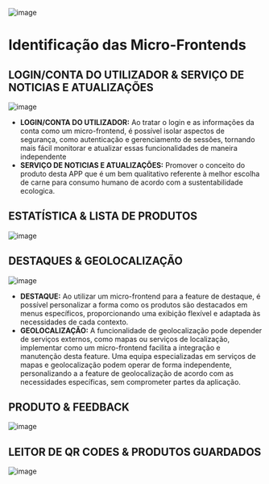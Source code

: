 ![image](https://github.com/PauloRTC/Grup-47-QRmeat/assets/162343860/8159e131-87cf-47f7-bf75-748dc1b7d47c)
# Identificação das Micro-Frontends
## LOGIN/CONTA DO UTILIZADOR     &    SERVIÇO DE NOTICIAS E ATUALIZAÇÕES
![image](https://github.com/PauloRTC/Grup-47-QRmeat/assets/162343860/cdbe47da-e498-4a86-8661-18372e9aebc1)
- **LOGIN/CONTA DO UTILIZADOR:**
Ao tratar o login e as informações da conta como um micro-frontend, é possível isolar aspectos
de segurança, como autenticação e gerenciamento de sessões, tornando mais fácil monitorar e 
atualizar essas funcionalidades de maneira independente
- **SERVIÇO DE NOTICIAS E ATUALIZAÇÕES:**
Promover o conceito do produto desta APP que é um bem qualitativo referente à melhor escolha de carne para consumo humano de acordo com a sustentabilidade ecologica.
## ESTATÍSTICA    &    LISTA DE PRODUTOS 
![image](https://github.com/PauloRTC/Grup-47-QRmeat/assets/162343860/e4707219-d5a8-451c-a18c-396f6b739ba4)
## DESTAQUES & GEOLOCALIZAÇÃO
![image](https://github.com/PauloRTC/Grup-47-QRmeat/assets/162343860/b08c09a9-c35c-4e84-bf03-46f5d5d5d3a4)
- **DESTAQUE:**
Ao utilizar um micro-frontend para a feature de destaque, é possível personalizar a forma 
como os produtos são destacados em menus específicos, proporcionando uma exibição flexível e
adaptada às necessidades de cada contexto.
- **GEOLOCALIZAÇÃO:**
A funcionalidade de geolocalização pode depender de serviços externos, como mapas ou serviços de localização,
implementar como um micro-frontend facilita a integração e manutenção desta feature. Uma equipa especializadas
em serviços de mapas e geolocalização podem operar de forma independente, personalizando a a feature de 
geolocalização de acordo com as necessidades específicas, sem comprometer partes da aplicação.
## PRODUTO & FEEDBACK
![image](https://github.com/PauloRTC/Grup-47-QRmeat/assets/162343860/d91bd3f0-2c7c-4eb1-a950-0b5b3ea24a53)
## LEITOR DE QR CODES & PRODUTOS GUARDADOS
![image](https://github.com/PauloRTC/Grup-47-QRmeat/assets/162343860/4fe934e5-7ebf-456e-a5de-afc0376c8f3a)
